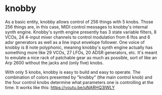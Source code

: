 # knobby
As a basic entity, knobby allows control of 256 things with 5 knobs. Those 256 things are, in this case, MIDI control messages to knobby's internal synth engine.
Knobby's synth engine presently has 3 state variable filters, 8 VCOs, 24 4-input mixer channels to control modulation from 6 lfos and 6 adsr generators as well
as a line input envelope follower. One voice of knobby is 8 note polyphonic, meaning knobby's synth engine actually has something more like 29 VCOs, 27 LFOs,
20 ADSR generators, etc. It's meant to emulate a nice rack of patchable gear as much as possible, sort of like an Arp 2600 without the jacks and (only five) knobs.

With only 5 knobs, knobby is easy to build and easy to operate. The  combination of colors presented by "knobby" (the main control knob) and the four control
knobs determine what parameters one is controlling at the time. It works like this: https://youtu.be/uNARHQ3IWLY
